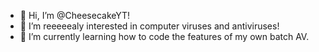 - 👋 Hi, I’m @CheesecakeYT!
- 👀 I’m reeeeealy interested in computer viruses and antiviruses!
- 🌱 I’m currently learning how to code the features of my own batch AV.

<!---
CheesecakeYT/CheesecakeYT is a ✨ special ✨ repository because its `README.md` (this file) appears on your GitHub profile.
You can click the Preview link to take a look at your changes.
--->
